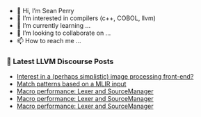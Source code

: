 - 👋 Hi, I’m Sean Perry
- 👀 I’m interested in compilers (c++, COBOL, llvm)
- 🌱 I’m currently learning ...
- 💞️ I’m looking to collaborate on ...
- 📫 How to reach me ...

<!---
s66perry/s66perry is a ✨ special ✨ repository because its `README.md` (this file) appears on your GitHub profile.
You can click the Preview link to take a look at your changes.
--->
### 📕 Latest LLVM Discourse Posts

<!-- DISCOURSE-LLVM:START -->
- [Interest in a &lpar;perhaps simplistic&rpar; image processing front-end?](https://discourse.llvm.org/t/interest-in-a-perhaps-simplistic-image-processing-front-end/65431#post_2)
- [Match patterns based on a MLIR input](https://discourse.llvm.org/t/match-patterns-based-on-a-mlir-input/65714#post_1)
- [Macro performance: Lexer and SourceManager](https://discourse.llvm.org/t/macro-performance-lexer-and-sourcemanager/65713#post_5)
- [Macro performance: Lexer and SourceManager](https://discourse.llvm.org/t/macro-performance-lexer-and-sourcemanager/65713#post_4)
- [Macro performance: Lexer and SourceManager](https://discourse.llvm.org/t/macro-performance-lexer-and-sourcemanager/65713#post_3)
<!-- DISCOURSE-LLVM:END -->
